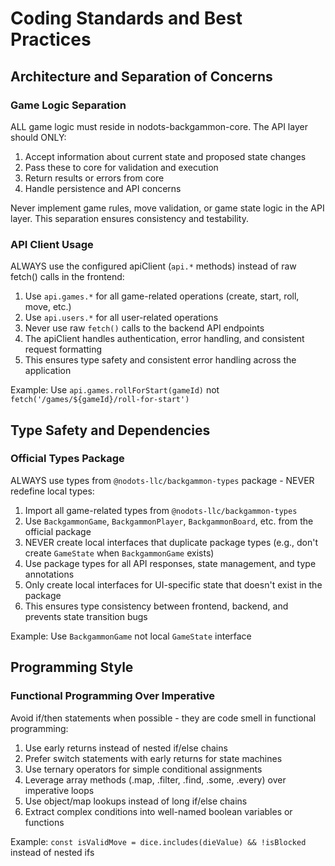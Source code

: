 # Coding Standards and Best Practices

## Architecture and Separation of Concerns

### Game Logic Separation

ALL game logic must reside in nodots-backgammon-core. The API layer should ONLY:

1. Accept information about current state and proposed state changes
2. Pass these to core for validation and execution
3. Return results or errors from core
4. Handle persistence and API concerns

Never implement game rules, move validation, or game state logic in the API layer. This separation ensures consistency and testability.

### API Client Usage

ALWAYS use the configured apiClient (`api.*` methods) instead of raw fetch() calls in the frontend:

1. Use `api.games.*` for all game-related operations (create, start, roll, move, etc.)
2. Use `api.users.*` for all user-related operations
3. Never use raw `fetch()` calls to the backend API endpoints
4. The apiClient handles authentication, error handling, and consistent request formatting
5. This ensures type safety and consistent error handling across the application

Example: Use `api.games.rollForStart(gameId)` not `fetch('/games/${gameId}/roll-for-start')`

## Type Safety and Dependencies

### Official Types Package

ALWAYS use types from `@nodots-llc/backgammon-types` package - NEVER redefine local types:

1. Import all game-related types from `@nodots-llc/backgammon-types`
2. Use `BackgammonGame`, `BackgammonPlayer`, `BackgammonBoard`, etc. from the official package
3. NEVER create local interfaces that duplicate package types (e.g., don't create `GameState` when `BackgammonGame` exists)
4. Use package types for all API responses, state management, and type annotations
5. Only create local interfaces for UI-specific state that doesn't exist in the package
6. This ensures type consistency between frontend, backend, and prevents state transition bugs

Example: Use `BackgammonGame` not local `GameState` interface

## Programming Style

### Functional Programming Over Imperative

Avoid if/then statements when possible - they are code smell in functional programming:

1. Use early returns instead of nested if/else chains
2. Prefer switch statements with early returns for state machines
3. Use ternary operators for simple conditional assignments
4. Leverage array methods (.map, .filter, .find, .some, .every) over imperative loops
5. Use object/map lookups instead of long if/else chains
6. Extract complex conditions into well-named boolean variables or functions

Example: `const isValidMove = dice.includes(dieValue) && !isBlocked` instead of nested ifs
